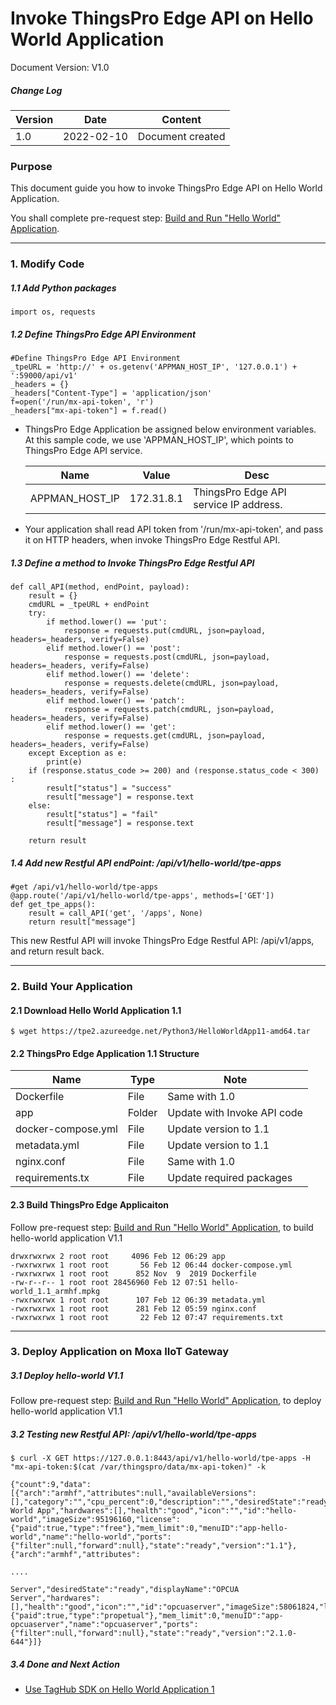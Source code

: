 # Invoke ThingsPro Edge API on Hello World Application

Document Version: V1.0

##### Change Log

| Version | Date       | Content          |
| ------- | ---------- | ---------------- |
| 1.0     | 2022-02-10 | Document created |



### Purpose

This document guide you how to invoke ThingsPro Edge API on Hello World Application.

You shall complete pre-request step: <a href="Build%20and%20Run%20Hello%20World%20Application-python3.md">Build and Run "Hello World" Application</a>.




------

### 1. Modify Code

##### 1.1 Add Python packages

```
import os, requests
```

##### 1.2 Define ThingsPro Edge API Environment

```
#Define ThingsPro Edge API Environment
_tpeURL = 'http://' + os.getenv('APPMAN_HOST_IP', '127.0.0.1') + ':59000/api/v1'
_headers = {}
_headers["Content-Type"] = 'application/json'
f=open('/run/mx-api-token', 'r')
_headers["mx-api-token"] = f.read()
```

- ThingsPro Edge Application be assigned below environment variables. At this sample code, we use 'APPMAN_HOST_IP', which points to ThingsPro Edge API service.

  | Name           | Value      | Desc                                   |
  | -------------- | ---------- | -------------------------------------- |
  | APPMAN_HOST_IP | 172.31.8.1 | ThingsPro Edge API service IP address. |

- Your application shall read API token from '/run/mx-api-token', and pass it on HTTP headers, when invoke ThingsPro Edge Restful API.

##### 1.3 Define a method to Invoke ThingsPro Edge Restful API

```
def call_API(method, endPoint, payload):    
    result = {}
    cmdURL = _tpeURL + endPoint
    try:
        if method.lower() == 'put':
            response = requests.put(cmdURL, json=payload, headers=_headers, verify=False)
        elif method.lower() == 'post':
            response = requests.post(cmdURL, json=payload, headers=_headers, verify=False)
        elif method.lower() == 'delete':
            response = requests.delete(cmdURL, json=payload, headers=_headers, verify=False)
        elif method.lower() == 'patch':
            response = requests.patch(cmdURL, json=payload, headers=_headers, verify=False)
        elif method.lower() == 'get':
            response = requests.get(cmdURL, json=payload, headers=_headers, verify=False)
    except Exception as e:
        print(e)
    if (response.status_code >= 200) and (response.status_code < 300) :
        result["status"] = "success"
        result["message"] = response.text
    else:
        result["status"] = "fail"
        result["message"] = response.text

    return result
```

##### 1.4 Add new Restful API endPoint: /api/v1/hello-world/tpe-apps

```
#get /api/v1/hello-world/tpe-apps
@app.route('/api/v1/hello-world/tpe-apps', methods=['GET'])
def get_tpe_apps():
    result = call_API('get', '/apps', None)
    return result["message"]
```

This new Restful API will invoke ThingsPro Edge Restful API: /api/v1/apps, and return result back.



------

### 2. Build Your Application

#### 2.1 Download Hello World Application 1.1

```
$ wget https://tpe2.azureedge.net/Python3/HelloWorldApp11-amd64.tar
```

#### 2.2 ThingsPro Edge Application 1.1 Structure

| Name               | Type   | Note                        |
| ------------------ | ------ | --------------------------- |
| Dockerfile         | File   | Same with 1.0               |
| app                | Folder | Update with Invoke API code |
| docker-compose.yml | File   | Update version to 1.1       |
| metadata.yml       | File   | Update version to 1.1       |
| nginx.conf         | File   | Same with 1.0               |
| requirements.tx    | File   | Update required packages    |

#### 2.3 Build ThingsPro Edge Applicaiton

Follow pre-request step: <a href="Build%20and%20Run%20Hello%20World%20Application-python3.md">Build and Run "Hello World" Application</a>, to build hello-world application V1.1

```
drwxrwxrwx 2 root root     4096 Feb 12 06:29 app
-rwxrwxrwx 1 root root       56 Feb 12 06:44 docker-compose.yml
-rwxrwxrwx 1 root root      852 Nov  9  2019 Dockerfile
-rw-r--r-- 1 root root 28456960 Feb 12 07:51 hello-world_1.1_armhf.mpkg
-rwxrwxrwx 1 root root      107 Feb 12 06:39 metadata.yml
-rwxrwxrwx 1 root root      281 Feb 12 05:59 nginx.conf
-rwxrwxrwx 1 root root       22 Feb 12 07:47 requirements.txt
```



------

### 3. Deploy Application on Moxa IIoT Gateway

##### 3.1 Deploy hello-world V1.1

Follow pre-request step: <a href="Build%20and%20Run%20Hello%20World%20Application-python3.md">Build and Run "Hello World" Application</a>, to deploy hello-world application V1.1

##### 3.2 Testing new Restful API: /api/v1/hello-world/tpe-apps

```
$ curl -X GET https://127.0.0.1:8443/api/v1/hello-world/tpe-apps -H "mx-api-token:$(cat /var/thingspro/data/mx-api-token)" -k

{"count":9,"data":[{"arch":"armhf","attributes":null,"availableVersions":[],"category":"","cpu_percent":0,"description":"","desiredState":"ready","displayName":"Hello World App","hardwares":[],"health":"good","icon":"","id":"hello-world","imageSize":95196160,"license":{"paid":true,"type":"free"},"mem_limit":0,"menuID":"app-hello-world","name":"hello-world","ports":{"filter":null,"forward":null},"state":"ready","version":"1.1"},{"arch":"armhf","attributes":

....

Server","desiredState":"ready","displayName":"OPCUA Server","hardwares":[],"health":"good","icon":"","id":"opcuaserver","imageSize":58061824,"license":{"paid":true,"type":"propetual"},"mem_limit":0,"menuID":"app-opcuaserver","name":"opcuaserver","ports":{"filter":null,"forward":null},"state":"ready","version":"2.1.0-644"}]}
```

##### 3.4 Done and Next Action

- <a href="Use%20TagHub%20SDK%20on%20Hello%20World%20Application%201.md">Use TagHub SDK on Hello World Application 1</a>



